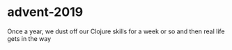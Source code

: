# advent-2019
Once a year, we dust off our Clojure skills for a week or so and then real life gets in the way
